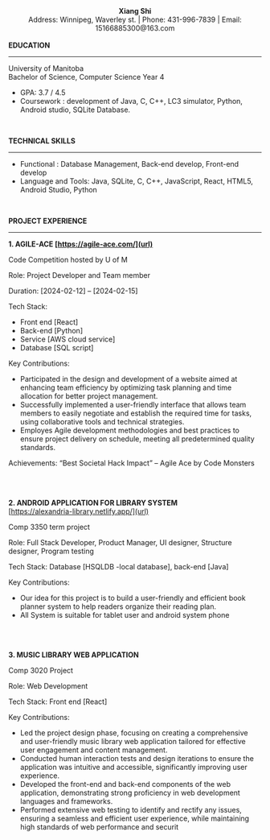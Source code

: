 <center><strong>Xiang Shi</strong></center>
<center>Address: Winnipeg, Waverley st. | Phone: 431-996-7839 | Email: 15166885300@163.com</center>
<br>
<strong>EDUCATION</strong>

***

University of Manitoba <br />
Bachelor of Science, Computer Science Year 4
- GPA: 3.7 / 4.5 <br />
- Coursework : development of Java, C, C++, LC3 simulator, Python, Android studio, SQLite Database. 


<br>

<strong>TECHNICAL SKILLS</strong>

***

- Functional : Database Management, Back-end develop, Front-end develop
- Language and Tools: Java, SQLite, C, C++, JavaScript, React, HTML5, Android Studio, Python


<br>

<strong>PROJECT EXPERIENCE</strong>

***

<strong>1. AGILE-ACE  [https://agile-ace.com/](url) </strong>

Code Competition hosted by U of M 

Role: Project Developer and Team member

Duration: [2024-02-12] – [2024-02-15]

Tech Stack:
- Front end [React]
- Back-end [Python]
- Service [AWS cloud service]
- Database [SQL script]

Key Contributions: 
- Participated in the design and development of a 
website aimed at enhancing team efficiency by 
optimizing task planning and time allocation for 
better project management.
- Successfully implemented a user-friendly 
interface that allows team members to easily 
negotiate and establish the required time for 
tasks, using collaborative tools and technical 
strategies.
- Employes Agile development methodologies 
and best practices to ensure project delivery on 
schedule, meeting all predetermined quality 
standards.

Achievements:
“Best Societal Hack Impact” – Agile Ace by Code 
Monsters

<br>
<br>

<strong>2. ANDROID APPLICATION FOR LIBRARY SYSTEM </strong> <br />
[https://alexandria-library.netlify.app/](url)

Comp 3350 term project

Role: Full Stack Developer, Product Manager, UI designer, 
Structure designer, Program testing

Tech Stack: Database [HSQLDB -local database], back-end [Java]

Key Contributions:
- Our idea for this project is to build a user-friendly and 
efficient book planner system to help readers organize their 
reading plan.
- All System is suitable for tablet user and android system 
phone

<br>
<br>

<strong> 3. MUSIC LIBRARY WEB APPLICATION</strong>

Comp 3020 Project

Role: Web Development

Tech Stack: Front end [React]

Key Contributions:
- Led the project design phase, focusing on 
creating a comprehensive and user-friendly music 
library web application tailored for effective user 
engagement and content management.
- Conducted human interaction tests and design 
iterations to ensure the application was intuitive 
and accessible, significantly improving user 
experience.
- Developed the front-end and back-end 
components of the web application, 
demonstrating strong proficiency in web 
development languages and frameworks.
- Performed extensive web testing to identify and 
rectify any issues, ensuring a seamless and 
efficient user experience, while maintaining high 
standards of web performance and securit

